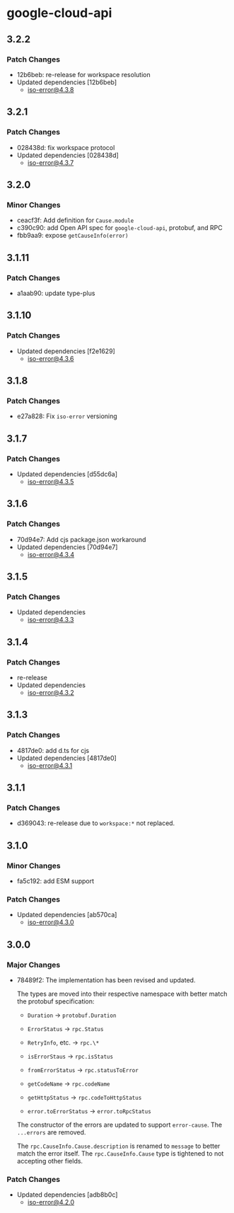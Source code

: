 # google-cloud-api

## 3.2.2

### Patch Changes

- 12b6beb: re-release for workspace resolution
- Updated dependencies [12b6beb]
  - iso-error@4.3.8

## 3.2.1

### Patch Changes

- 028438d: fix workspace protocol
- Updated dependencies [028438d]
  - iso-error@4.3.7

## 3.2.0

### Minor Changes

- ceacf3f: Add definition for `Cause.module`
- c390c90: add Open API spec for `google-cloud-api`, protobuf, and RPC
- fbb9aa9: expose `getCauseInfo(error)`

## 3.1.11

### Patch Changes

- a1aab90: update type-plus

## 3.1.10

### Patch Changes

- Updated dependencies [f2e1629]
  - iso-error@4.3.6

## 3.1.8

### Patch Changes

- e27a828: Fix `iso-error` versioning

## 3.1.7

### Patch Changes

- Updated dependencies [d55dc6a]
  - iso-error@4.3.5

## 3.1.6

### Patch Changes

- 70d94e7: Add cjs package.json workaround
- Updated dependencies [70d94e7]
  - iso-error@4.3.4

## 3.1.5

### Patch Changes

- Updated dependencies
  - iso-error@4.3.3

## 3.1.4

### Patch Changes

- re-release
- Updated dependencies
  - iso-error@4.3.2

## 3.1.3

### Patch Changes

- 4817de0: add d.ts for cjs
- Updated dependencies [4817de0]
  - iso-error@4.3.1

## 3.1.1

### Patch Changes

- d369043: re-release due to `workspace:*` not replaced.

## 3.1.0

### Minor Changes

- fa5c192: add ESM support

### Patch Changes

- Updated dependencies [ab570ca]
  - iso-error@4.3.0

## 3.0.0

### Major Changes

- 78489f2: The implementation has been revised and updated.

  The types are moved into their respective namespace with better match the protobuf specification:

  - `Duration` → `protobuf.Duration`
  - `ErrorStatus` → `rpc.Status`
  - `RetryInfo`, etc. → `rpc.\*`

  - `isErrorStaus` → `rpc.isStatus`
  - `fromErrorStatus` → `rpc.statusToError`
  - `getCodeName` → `rpc.codeName`
  - `getHttpStatus` → `rpc.codeToHttpStatus`
  - `error.toErrorStatus` → `error.toRpcStatus`

  The constructor of the errors are updated to support `error-cause`.
  The `...errors` are removed.

  The `rpc.CauseInfo.Cause.description` is renamed to `message` to better match the error itself.
  The `rpc.CauseInfo.Cause` type is tightened to not accepting other fields.

### Patch Changes

- Updated dependencies [adb8b0c]
  - iso-error@4.2.0
